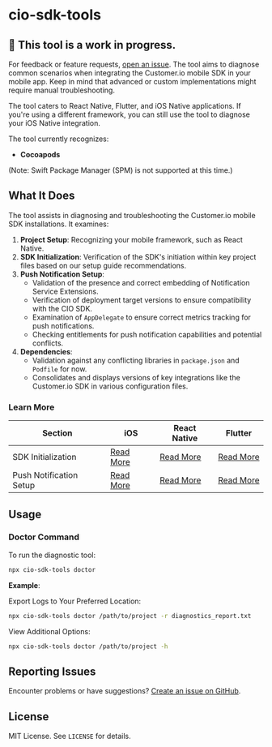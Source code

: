 # cio-sdk-tools

## 🚧 This tool is a work in progress. 
For feedback or feature requests, [open an issue](https://github.com/customerio/cio-sdk-tools/issues/new). The tool aims to diagnose common scenarios when integrating the Customer.io mobile SDK in your mobile app. Keep in mind that advanced or custom implementations might require manual troubleshooting.

The tool caters to React Native, Flutter, and iOS Native applications. If you're using a different framework, you can still use the tool to diagnose your iOS Native integration.

The tool currently recognizes:
- **Cocoapods**

(Note: Swift Package Manager (SPM) is not supported at this time.)


## What It Does
The tool assists in diagnosing and troubleshooting the Customer.io mobile SDK installations. It examines:

1. **Project Setup**: Recognizing your mobile framework, such as React Native.
2. **SDK Initialization**: Verification of the SDK's initiation within key project files based on our setup guide recommendations.
3. **Push Notification Setup**:
    - Validation of the presence and correct embedding of Notification Service Extensions.
    - Verification of deployment target versions to ensure compatibility with the CIO SDK.
    - Examination of `AppDelegate` to ensure correct metrics tracking for push notifications.
    - Checking entitlements for push notification capabilities and potential conflicts.
4. **Dependencies**: 
    - Validation against any conflicting libraries in `package.json` and `Podfile` for now.
    - Consolidates and displays versions of key integrations like the Customer.io SDK in various configuration files.

### Learn More

| Section                | iOS                             | React Native                       | Flutter                         |
|------------------------|---------------------------------|------------------------------------|---------------------------------|
| SDK Initialization     | [Read More](https://www.customer.io/docs/sdk/ios/getting-started/#initialize-the-sdk) | [Read More](https://www.customer.io/docs/sdk/react-native/getting-started/#initialize-the-sdk) | [Read More](https://www.customer.io/docs/sdk/flutter/getting-started/#initialize-the-sdk) |
| Push Notification Setup| [Read More](https://www.customer.io/docs/sdk/ios/push/#rich-push) | [Read More](https://www.customer.io/docs/sdk/react-native/push-notifications/push/) | [Read More](https://www.customer.io/docs/sdk/flutter/push-notifications/push/) |


## Usage

### Doctor Command
To run the diagnostic tool:

```bash
npx cio-sdk-tools doctor
```

**Example**:

Export Logs to Your Preferred Location:
```bash
npx cio-sdk-tools doctor /path/to/project -r diagnostics_report.txt
```
View Additional Options:
```bash
npx cio-sdk-tools doctor /path/to/project -h
```

## Reporting Issues
Encounter problems or have suggestions? [Create an issue on GitHub](https://github.com/customerio/cio-sdk-tools/issues).

## License
MIT License. See `LICENSE` for details.